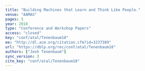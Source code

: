 ```yaml
---
title: "Building Machines that Learn and Think Like People."
venue: "AAMAS"
pages: 5
year: 2018
type: "Conference and Workshop Papers"
access: "closed"
key: "conf/atal/Tenenbaum18"
ee: "http://dl.acm.org/citation.cfm?id=3237389"
url: "https://dblp.org/rec/conf/atal/Tenenbaum18"
authors: ["Josh Tenenbaum"]
sync_version: 3
cite_key: "conf/atal/Tenenbaum18"
---
```

